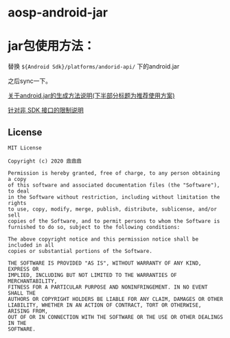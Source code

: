 # aosp-android-jar

# jar包使用方法：

替换 `${Android Sdk}/platforms/andorid-api/`  下的android.jar

之后sync一下。



[关于android.jar的生成方法说明(下半部分标题为推荐使用方案)](https://blog.csdn.net/qq_26413249/article/details/78934458)

[针对非 SDK 接口的限制说明](https://developer.android.google.cn/distribute/best-practices/develop/restrictions-non-sdk-interfaces?authuser=0)


## License
```text
MIT License

Copyright (c) 2020 鼎鼎鼎

Permission is hereby granted, free of charge, to any person obtaining a copy
of this software and associated documentation files (the "Software"), to deal
in the Software without restriction, including without limitation the rights
to use, copy, modify, merge, publish, distribute, sublicense, and/or sell
copies of the Software, and to permit persons to whom the Software is
furnished to do so, subject to the following conditions:

The above copyright notice and this permission notice shall be included in all
copies or substantial portions of the Software.

THE SOFTWARE IS PROVIDED "AS IS", WITHOUT WARRANTY OF ANY KIND, EXPRESS OR
IMPLIED, INCLUDING BUT NOT LIMITED TO THE WARRANTIES OF MERCHANTABILITY,
FITNESS FOR A PARTICULAR PURPOSE AND NONINFRINGEMENT. IN NO EVENT SHALL THE
AUTHORS OR COPYRIGHT HOLDERS BE LIABLE FOR ANY CLAIM, DAMAGES OR OTHER
LIABILITY, WHETHER IN AN ACTION OF CONTRACT, TORT OR OTHERWISE, ARISING FROM,
OUT OF OR IN CONNECTION WITH THE SOFTWARE OR THE USE OR OTHER DEALINGS IN THE
SOFTWARE.


```

